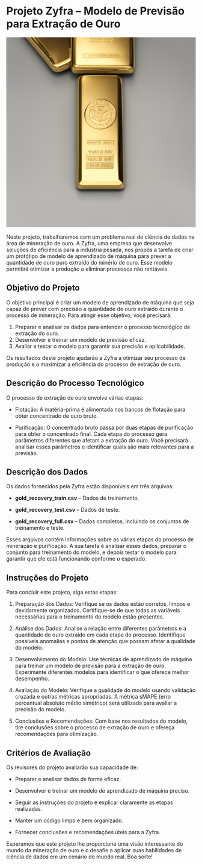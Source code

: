 # Projeto Zyfra – Modelo de Previsão para Extração de Ouro

![gold](/images/gold.png)

Neste projeto, trabalharemos com um problema real de ciência de dados na área de mineração de ouro. A Zyfra, uma empresa que desenvolve soluções de eficiência para a indústria pesada, nos propôs a tarefa de criar um protótipo de modelo de aprendizado de máquina para prever a quantidade de ouro puro extraído do minério de ouro. Esse modelo permitirá otimizar a produção e eliminar processos não rentáveis.

## Objetivo do Projeto

O objetivo principal é criar um modelo de aprendizado de máquina que seja capaz de prever com precisão a quantidade de ouro extraído durante o processo de mineração. Para atingir esse objetivo, você precisará:

1. Preparar e analisar os dados para entender o processo tecnológico de extração do ouro.
2. Desenvolver e treinar um modelo de previsão eficaz.
3. Avaliar e testar o modelo para garantir sua precisão e aplicabilidade.

Os resultados deste projeto ajudarão a Zyfra a otimizar seu processo de produção e a maximizar a eficiência do processo de extração de ouro.

## Descrição do Processo Tecnológico

O processo de extração de ouro envolve várias etapas:

- Flotação: A matéria-prima é alimentada nos bancos de flotação para obter concentrado de ouro bruto.

- Purificação: O concentrado bruto passa por duas etapas de purificação para obter o concentrado final.
Cada etapa do processo gera parâmetros diferentes que afetam a extração do ouro. Você precisará analisar esses parâmetros e identificar quais são mais relevantes para a previsão.

## Descrição dos Dados

Os dados fornecidos pela Zyfra estão disponíveis em três arquivos:

- **gold_recovery_train.csv** – Dados de treinamento.

- **gold_recovery_test.csv** – Dados de teste.

- **gold_recovery_full.csv** – Dados completos, incluindo os conjuntos de treinamento e teste.

Esses arquivos contêm informações sobre as várias etapas do processo de mineração e purificação. A sua tarefa é analisar esses dados, preparar o conjunto para treinamento do modelo, e depois testar o modelo para garantir que ele está funcionando conforme o esperado.

## Instruções do Projeto

Para concluir este projeto, siga estas etapas:

1. Preparação dos Dados: Verifique se os dados estão corretos, limpos e devidamente organizados. Certifique-se de que todas as variáveis necessárias para o treinamento do modelo estão presentes.

2. Análise dos Dados: Analise a relação entre diferentes parâmetros e a quantidade de ouro extraído em cada etapa do processo. Identifique possíveis anomalias e pontos de atenção que possam afetar a qualidade do modelo.

3. Desenvolvimento do Modelo: Use técnicas de aprendizado de máquina para treinar um modelo de previsão para a extração de ouro. Experimente diferentes modelos para identificar o que oferece melhor desempenho.

4. Avaliação do Modelo: Verifique a qualidade do modelo usando validação cruzada e outras métricas apropriadas. A métrica sMAPE (erro percentual absoluto médio simétrico) será utilizada para avaliar a precisão do modelo.

5. Conclusões e Recomendações: Com base nos resultados do modelo, tire conclusões sobre o processo de extração de ouro e ofereça recomendações para otimização.

## Critérios de Avaliação

Os revisores do projeto avaliarão sua capacidade de:

- Preparar e analisar dados de forma eficaz.

- Desenvolver e treinar um modelo de aprendizado de máquina preciso.

- Seguir as instruções do projeto e explicar claramente as etapas realizadas.

- Manter um código limpo e bem organizado.

- Fornecer conclusões e recomendações úteis para a Zyfra.

Esperamos que este projeto lhe proporcione uma visão interessante do mundo da mineração de ouro e o desafie a aplicar suas habilidades de ciência de dados em um cenário do mundo real. Boa sorte!